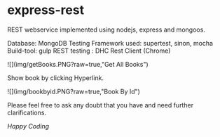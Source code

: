 # express-rest
REST webservice implemented using nodejs, express and mongoos.

Database: MongoDB
Testing Framework used: supertest, sinon, mocha
Build-tool: gulp
REST testing : DHC Rest Client (Chrome)

![](img/getBooks.PNG?raw=true,"Get All Books")

Show book by clicking Hyperlink.

![](img/bookbyid.PNG?raw=true,"Book By Id")

Please feel free to ask any doubt that you have and need further clarifications.

*Happy Coding*
